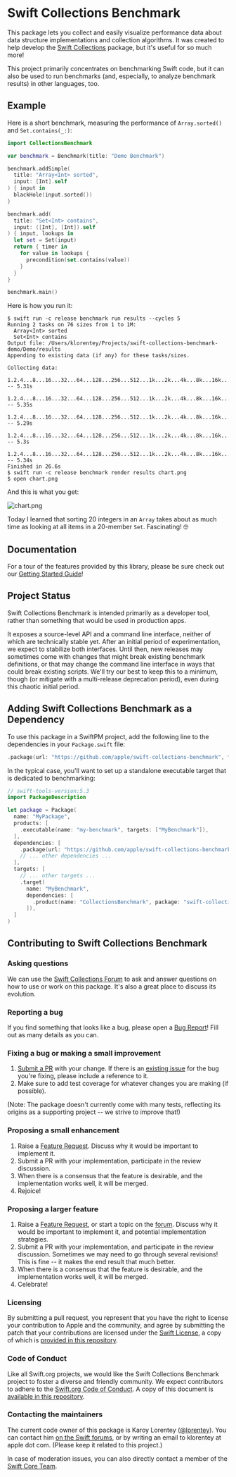 # Swift Collections Benchmark 

This package lets you collect and easily visualize performance data about data structure implementations and collection algorithms. It was created to help develop the [Swift Collections] package, but it's useful for so much more!

[Swift Collections]: https://github.com/apple/swift-collections

This project primarily concentrates on benchmarking Swift code, but it can also be used to run benchmarks (and, especially, to analyze benchmark results) in other languages, too.

## Example

Here is a short benchmark, measuring the performance of `Array.sorted()` and `Set.contains(_:)`:

``` swift
import CollectionsBenchmark

var benchmark = Benchmark(title: "Demo Benchmark")

benchmark.addSimple(
  title: "Array<Int> sorted",
  input: [Int].self
) { input in
  blackHole(input.sorted())
}

benchmark.add(
  title: "Set<Int> contains",
  input: ([Int], [Int]).self
) { input, lookups in
  let set = Set(input)
  return { timer in
    for value in lookups {
      precondition(set.contains(value))
    }
  }
}

benchmark.main()
```

Here is how you run it:

``` shellsession
$ swift run -c release benchmark run results --cycles 5
Running 2 tasks on 76 sizes from 1 to 1M:
  Array<Int> sorted
  Set<Int> contains
Output file: /Users/klorentey/Projects/swift-collections-benchmark-demo/Demo/results
Appending to existing data (if any) for these tasks/sizes.

Collecting data:
  1.2.4...8...16...32...64...128...256...512...1k...2k...4k...8k...16k...32k...64k...128k...256k...512k...1M -- 5.31s
  1.2.4...8...16...32...64...128...256...512...1k...2k...4k...8k...16k...32k...64k...128k...256k...512k...1M -- 5.35s
  1.2.4...8...16...32...64...128...256...512...1k...2k...4k...8k...16k...32k...64k...128k...256k...512k...1M -- 5.29s
  1.2.4...8...16...32...64...128...256...512...1k...2k...4k...8k...16k...32k...64k...128k...256k...512k...1M -- 5.3s
  1.2.4...8...16...32...64...128...256...512...1k...2k...4k...8k...16k...32k...64k...128k...256k...512k...1M -- 5.34s
Finished in 26.6s
$ swift run -c release benchmark render results chart.png
$ open chart.png
```

And this is what you get:

![chart.png](Documentation/Assets/demo-chart.png)

Today I learned that sorting 20 integers in an `Array` takes about as much time as looking at all items in a 20-member `Set`. Fascinating! 🤓

## Documentation

For a tour of the features provided by this library, please be sure check out our [Getting Started Guide][guide]!

[guide]: Documentation/01%20Getting%20Started.md

## Project Status

Swift Collections Benchmark is intended primarily as a developer tool, rather than something that would be used in production apps.

It exposes a source-level API and a command line interface, neither of which are technically stable yet. After an initial period of experimentation, we expect to stabilize both interfaces. Until then, new releases may sometimes come with changes that might break existing benchmark definitions, or that may change the command line interface in ways that could break existing scripts. We'll try our best to keep this to a minimum, though (or mitigate with a multi-release deprecation period), even during this chaotic initial period.

## Adding Swift Collections Benchmark as a Dependency

To use this package in a SwiftPM project, add the following line to the dependencies in your `Package.swift` file:

```swift
.package(url: "https://github.com/apple/swift-collections-benchmark", from: "0.0.1"),
```

In the typical case, you'll want to set up a standalone executable target that is dedicated to benchmarking:

```swift
// swift-tools-version:5.3
import PackageDescription

let package = Package(
  name: "MyPackage",
  products: [
    .executable(name: "my-benchmark", targets: ["MyBenchmark"]),
  ],
  dependencies: [
    .package(url: "https://github.com/apple/swift-collections-benchmark", from: "0.0.1"),
    // ... other dependencies ...
  ],
  targets: [
    // ... other targets ...
    .target(
      name: "MyBenchmark",
      dependencies: [
        .product(name: "CollectionsBenchmark", package: "swift-collections-benchmark"),
      ]),
  ]
)
```

## Contributing to Swift Collections Benchmark

### Asking questions

We can use the [Swift Collections Forum][forum] to ask and answer questions on how to use or work on this package. It's also a great place to discuss its evolution.

[forum]: https://forums.swift.org/c/related-projects/collections

### Reporting a bug

If you find something that looks like a bug, please open a [Bug Report][bugreport]! Fill out as many details as you can.

[bugreport]: https://github.com/apple/swift-collections-benchmark/issues/new?assignees=&labels=bug&template=BUG_REPORT.md

### Fixing a bug or making a small improvement

1. [Submit a PR][PR] with your change. If there is an [existing issue][issues] for the bug you're fixing, please include a reference to it.
2. Make sure to add test coverage for whatever changes you are making (if possible).

[PR]: https://github.com/apple/swift-collections-benchmark/compare
[issues]: https://github.com/apple/swift-collections-benchmark/issues

(Note: The package doesn't currently come with many tests, reflecting its origins as a supporting project -- we strive to improve that!)

### Proposing a small enhancement

1. Raise a [Feature Request][enhancement]. Discuss why it would be important to implement it.
2. Submit a PR with your implementation, participate in the review discussion.
3. When there is a consensus that the feature is desirable, and the implementation works well, it will be merged. 
4. Rejoice!

[enhancement]: https://github.com/apple/swift-collections-benchmark/issues/new?assignees=&labels=enhancement&template=FEATURE_REQUEST.md

### Proposing a larger feature

1. Raise a [Feature Request][enhancement], or start a topic on the [forum]. Discuss why it would be important to implement it, and potential implementation strategies.
2. Submit a PR with your implementation, and participate in the review discussion. Sometimes we may need to go through several revisions! This is fine -- it makes the end result that much better.
3. When there is a consensus that the feature is desirable, and the implementation works well, it will be merged. 
4. Celebrate! 

### Licensing

By submitting a pull request, you represent that you have the right to license your contribution to Apple and the community, and agree by submitting the patch that your contributions are licensed under the [Swift License](https://swift.org/LICENSE.txt), a copy of which is [provided in this repository](LICENSE.txt).

### Code of Conduct

Like all Swift.org projects, we would like the Swift Collections Benchmark project to foster a diverse and friendly community. We expect contributors to adhere to the [Swift.org Code of Conduct](https://swift.org/code-of-conduct/). A copy of this document is [available in this repository][coc].

[coc]: CODE_OF_CONDUCT.md

### Contacting the maintainers

The current code owner of this package is Karoy Lorentey ([@lorentey](https://github.com/lorentey)). You can contact him [on the Swift forums](https://forums.swift.org/u/lorentey/summary), or by writing an email to klorentey at apple dot com. (Please keep it related to this project.)

In case of moderation issues, you can also directly contact a member of the [Swift Core Team](https://swift.org/community/#community-structure).

